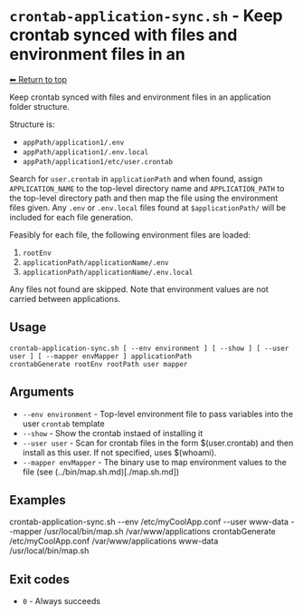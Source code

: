 
# `crontab-application-sync.sh` - Keep crontab synced with files and environment files in an

[⬅ Return to top](index.md)

Keep crontab synced with files and environment files in an application folder structure.

Structure is:

- `appPath/application1/.env`
- `appPath/application1/.env.local`
- `appPath/application1/etc/user.crontab`

Search for `user.crontab` in `applicationPath` and when found, assign `APPLICATION_NAME` to the top-level directory name
and `APPLICATION_PATH` to the top-level directory path and then map the file using the environment files given.
Any `.env` or `.env.local` files found at `$applicationPath/` will be included for each file generation.

Feasibly for each file, the following environment files are loaded:

1. `rootEnv`
2. `applicationPath/applicationName/.env`
3. `applicationPath/applicationName/.env.local`

Any files not found are skipped. Note that environment values are not carried between applications.

## Usage

    crontab-application-sync.sh [ --env environment ] [ --show ] [ --user user ] [ --mapper envMapper ] applicationPath
    crontabGenerate rootEnv rootPath user mapper

## Arguments

- `--env environment` - Top-level environment file to pass variables into the user `crontab` template
- `--show` - Show the crontab instaed of installing it
- `--user user` - Scan for crontab files in the form $(user.crontab) and then install as this user. If not specified, uses $(whoami).
- `--mapper envMapper` - The binary use to map environment values to the file (see (../bin/map.sh.md)[./map.sh.md])

## Examples

crontab-application-sync.sh --env /etc/myCoolApp.conf --user www-data --mapper /usr/local/bin/map.sh /var/www/applications
    crontabGenerate /etc/myCoolApp.conf /var/www/applications www-data /usr/local/bin/map.sh

## Exit codes

- `0` - Always succeeds
